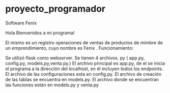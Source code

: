 # proyecto_programador


 Software Fenix  

Hola Bienvenidos a mi programa! 

El mismo es un registro operaciones de ventas de productos de mimbre de un emprendimiento, cuyo nombre es Fenix . 
Funcionamiento: 

Se utilizó flask como webserver. Se tienen 4 archivos. py ( app.py, config.py, models.py,venta.py.) 
El archivo principal es app.py, de el se inicia el programa a la dirección del localhost, en él incluyen todos los endpoints.
El archivo de las configuraciones esta en config.py.
El archivo de creación de las tablas se encuentra en models.py.
El archivo donde se encuentran las funciones están en models.py y venta.py